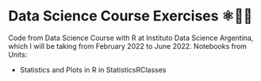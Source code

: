 # Data Science Course Exercises ⚛️👩‍💻
Code from Data Science Course with R at Instituto Data Science Argentina, which I will be taking from February 2022 to June 2022.
Notebooks from Units:
* Statistics and Plots in R in StatisticsRClasses

